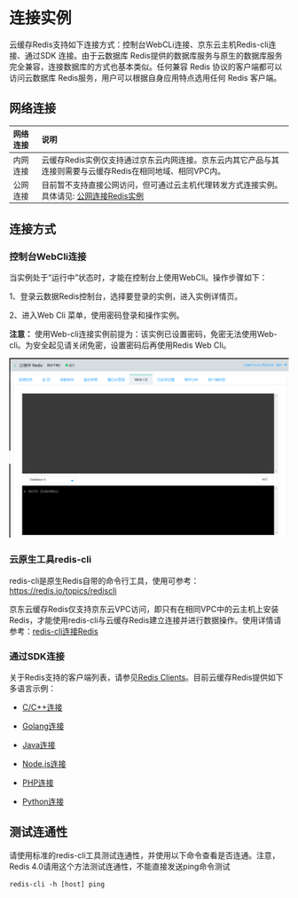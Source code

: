 # 连接实例


云缓存Redis支持如下连接方式：控制台WebCLi连接、京东云主机Redis-cli连接、通过SDK 连接。由于云数据库 Redis提供的数据库服务与原生的数据库服务完全兼容，连接数据库的方式也基本类似。任何兼容 Redis 协议的客户端都可以访问云数据库 Redis服务，用户可以根据自身应用特点选用任何 Redis 客户端。



##  网络连接
|  网络连接  |  说明  |  
| :--- | :---  | 
|  内网连接	|  云缓存Redis实例仅支持通过京东云内网连接。京东云内其它产品与其连接则需要与云缓存Redis在相同地域、相同VPC内。|  
|  公网连接	|  目前暂不支持直接公网访问，但可通过云主机代理转发方式连接实例。具体请见:  [公网连接Redis实例](../Operation-Guide/Connect/ConnectInstance.md)  |  




##  连接方式

###  控制台WebCli连接

当实例处于“运行中”状态时，才能在控制台上使用WebCli。操作步骤如下：

1、登录云数据Redis控制台，选择要登录的实例，进入实例详情页。

2、进入Web Cli 菜单，使用密码登录和操作实例。

**注意：**  使用Web-cli连接实例前提为：该实例已设置密码，免密无法使用Web-cli。为安全起见请关闭免密，设置密码后再使用Redis Web Cli。 

![](../../../../image/Redis/Connect-Instances-1.png)



###  云原生工具redis-cli

redis-cli是原生Redis自带的命令行工具，使用可参考：https://redis.io/topics/rediscli

京东云缓存Redis仅支持京东云VPC访问，即只有在相同VPC中的云主机上安装Redis，才能使用redis-cli与云缓存Redis建立连接并进行数据操作。使用详情请参考：[redis-cli连接Redis](../Operation-Guide/Connect/Tool-Redis-CLI.md)   

###  通过SDK连接
关于Redis支持的客户端列表，请参见[Redis Clients](http://redis.io/clients)。目前云缓存Redis提供如下多语言示例：

  -  [C/C++连接](../Operation-Guide/Connect/CorCplusplus-Connect-to-Redis-Instance.md)   

  -   [Golang连接](../Operation-Guide/Connect/Golang-Connect-to-Redis-Instance.md)   

  -   [Java连接](../Operation-Guide/Connect/Java-Connect-to-Redis-Instance.md)   

  -   [Node.js连接](../Operation-Guide/Connect/Node-Connect-to-Redis-Instance.md)   

  -   [PHP连接](../Operation-Guide/Connect/PHP-Connect-to-Redis-Instance.md)   

  -   [Python连接](../Operation-Guide/Connect/Python-Connect-to-Redis-Instance.md)   


##  测试连通性

请使用标准的redis-cli工具测试连通性，并使用以下命令查看是否连通。注意，Redis 4.0请用这个方法测试连通性，不能直接发送ping命令测试

    redis-cli -h [host] ping
   
    



